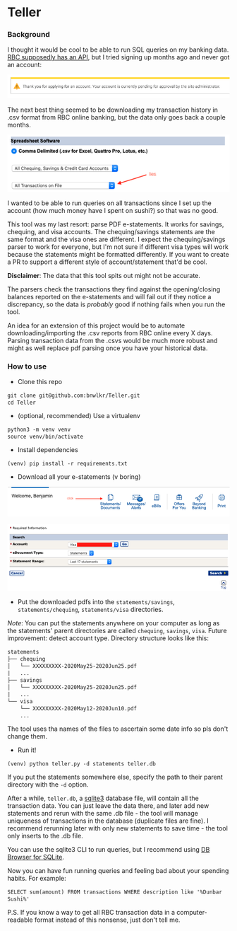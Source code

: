 # Teller

### Background

I thought it would be cool to be able to run SQL queries on my banking data. [RBC supposedly has an API](https://developer.rbc.com/home), 
but I tried signing up months ago and never got an account:

![pEnDing](img/pending.png)

The next best thing seemed to be downloading my transaction history in .csv format from RBC online banking, but the data only goes back a couple months.

![lies](img/lies.png)

I wanted to be able to run queries on all transactions since I set up the account (how much money have I spent on sushi?) so that was no good.

This tool was my last resort: parse PDF e-statements. It works for savings, chequing, and visa
accounts. The chequing/savings statements are the same format and the visa ones are different. I expect the chequing/savings parser to work for everyone,
but I'm not sure if different visa types will work because the statements might be formatted differently.
If you want to create a PR to support a different style of account/statement that'd be cool.

 **Disclaimer**: The data that this tool spits out might not be accurate.
 
The parsers check the transactions they find against the opening/closing balances reported on the e-statements and will fail out if they notice a discrepancy,
so the data is *probably* good if nothing fails when you run the tool.

An idea for an extension of this project would be to automate downloading/importing the .csv reports from RBC online every X days. Parsing transaction data from the .csvs would be much more robust and might as well replace pdf parsing once you have your historical data.

### How to use

- Clone this repo

```
git clone git@github.com:bnwlkr/Teller.git
cd Teller
```

- (optional, recommended) Use a virtualenv

```
python3 -m venv venv
source venv/bin/activate
```

- Install dependencies
```
(venv) pip install -r requirements.txt
```

- Download all your e-statements (v boring)

![account page](img/accounts.png)

![statements page](img/statements.png)

- Put the downloaded pdfs into the `statements/savings`, `statements/chequing`, `statements/visa` directories.
  
*Note*: You can put the statements anywhere on your computer as long as the statements' parent directories are called `chequing`, `savings`, `visa`.
Future improvement: detect account type. Directory structure looks like this:

```
statements
├── chequing
│   └── XXXXXXXXX-2020May25-2020Jun25.pdf
|   ...
├── savings
│   └── XXXXXXXXX-2020May25-2020Jun25.pdf
|   ...
└── visa
    └── XXXXXXXXX-2020May12-2020Jun10.pdf
    ...
```

The tool uses tha names of the files to ascertain some date info so pls don't change them.

- Run it!

```
(venv) python teller.py -d statements teller.db
```

If you put the statements somewhere else, specify the path to their parent directory with the `-d` option. 

After a while, `teller.db`, a [sqlite3](https://www.sqlite.org/index.html) database file, will contain all the transaction data. You can just leave the data there, and later add new statements and rerun with the same .db file - the tool will manage uniqueness of transactions in the database (duplicate files are fine). I recommend rerunning later with only new statements to save time - the tool only inserts to the .db file.

You can use the sqlite3 CLI to run queries, but I recommend using [DB Browser for SQLite](https://sqlitebrowser.org).

Now you can have fun running queries and feeling bad about your spending habits. For example:

```
SELECT sum(amount) FROM transactions WHERE description like '%Dunbar Sushi%'
```

P.S. If you know a way to get all RBC transaction data in a computer-readable format instead of this nonsense, just don't tell me.


